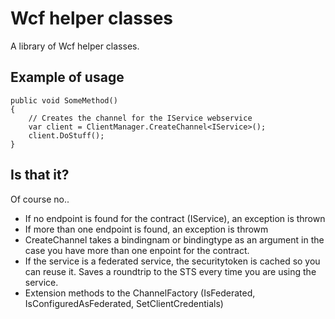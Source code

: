 Wcf helper classes
==================

A library of Wcf helper classes.

Example of usage
-----------------

	public void SomeMethod()
	{
	    // Creates the channel for the IService webservice
		var client = ClientManager.CreateChannel<IService>();
		client.DoStuff();
	}


Is that it?
--------------------------

Of course no..

* If no endpoint is found for the contract (IService), an exception is thrown
* If more than one endpoint is found, an exception is throwm
* CreateChannel takes a bindingnam or bindingtype as an argument in the case you have more than one enpoint for the contract.
* If the service is a federated service, the securitytoken is cached so you can reuse it. Saves a roundtrip to the STS every time you are using the service.
* Extension methods to the ChannelFactory (IsFederated, IsConfiguredAsFederated, SetClientCredentials)
